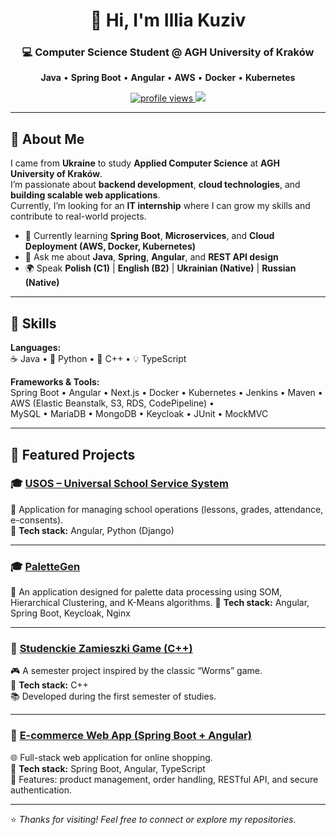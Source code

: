 <!-- Profile Header -->
<h1 align="center">👋 Hi, I'm Illia Kuziv</h1>
<h3 align="center">💻 Computer Science Student @ AGH University of Kraków</h3>

<p align="center">
  <b>Java</b> • <b>Spring Boot</b> • <b>Angular</b> • <b>AWS</b> • <b>Docker</b> • <b>Kubernetes</b>
</p>

<p align="center">
  <a href="https://github.com/ArcenGTR">
    <img src="https://komarev.com/ghpvc/?username=ArcenGTR&label=Profile%20views&color=0e75b6&style=flat" alt="profile views"/>
  </a>
  <a href="https://www.linkedin.com/in/illia-kuziv-05b746313/">
    <img src="https://img.shields.io/badge/LinkedIn-0077B5.svg?&style=flat&logo=linkedin&logoColor=white" />
  </a>
</p>

---

## 🚀 About Me

I came from **Ukraine** to study **Applied Computer Science** at **AGH University of Kraków**.  
I’m passionate about **backend development**, **cloud technologies**, and **building scalable web applications**.  
Currently, I’m looking for an **IT internship** where I can grow my skills and contribute to real-world projects.

- 🌱 Currently learning **Spring Boot**, **Microservices**, and **Cloud Deployment (AWS, Docker, Kubernetes)**  
- 💬 Ask me about **Java**, **Spring**, **Angular**, and **REST API design**  
- 🌍 Speak **Polish (C1)** | **English (B2)** | **Ukrainian (Native)** | **Russian (Native)**  

---

## 🧠 Skills

**Languages:**  
☕ Java • 🐍 Python • 🧩 C++ • 💡 TypeScript  

**Frameworks & Tools:**  
Spring Boot • Angular • Next.js • Docker • Kubernetes • Jenkins • Maven • AWS (Elastic Beanstalk, S3, RDS, CodePipeline) •  
MySQL • MariaDB • MongoDB • Keycloak • JUnit • MockMVC  

---

## 💼 Featured Projects

### 🎓 [USOS – Universal School Service System](https://github.com/ArcenGTR/USOS_IO)
🧾 Application for managing school operations (lessons, grades, attendance, e-consents).  
🧰 **Tech stack:** Angular, Python (Django)  

---

### 🎓 [PaletteGen](https://github.com/ArcenGTR/PaletteGenerator)
🧾 An application designed for palette data processing using SOM, Hierarchical Clustering, and K-Means algorithms.
🧰 **Tech stack:** Angular, Spring Boot, Keycloak, Nginx  

---

### 🍺 [Studenckie Zamieszki Game (C++)](https://github.com/ArcenGTR/Studenckie-Zamieszki)
🎮 A semester project inspired by the classic “Worms” game.  
🧰 **Tech stack:** C++  
📚 Developed during the first semester of studies.  

---

### 🛒 [E-commerce Web App (Spring Boot + Angular)](https://github.com/ArcenGTR/PetProjects/tree/main/eCommerceFullStackAngularSpringBoot)
🌐 Full-stack web application for online shopping.  
🧰 **Tech stack:** Spring Boot, Angular, TypeScript  
🚀 Features: product management, order handling, RESTful API, and secure authentication.  

---

⭐ *Thanks for visiting! Feel free to connect or explore my repositories.*
